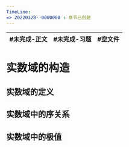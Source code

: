 ```yaml
---
TimeLine: 
=> 20220328--0000000 : 章节已创建
---
```


| #未完成-正文 | #未完成-习题 | #空文件 |
| ------------ | ------------ | ------- |

# 实数域的构造

## 实数域的定义

## 实数域中的序关系

## 实数域中的极值

